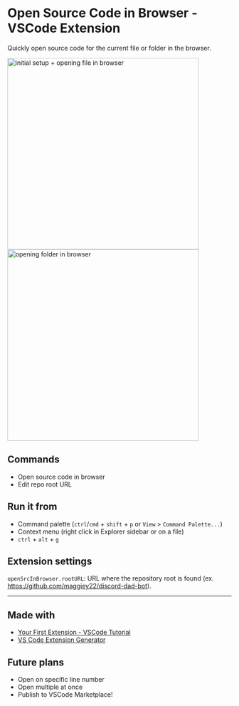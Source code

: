 # Open Source Code in Browser - VSCode Extension

Quickly open source code for the current file or folder in the browser.

<img src="https://github.com/maggiey22/vscode-openSrcInBrowser/blob/main/pics/1.gif" height=430
  title="initial setup + opening file in browser">
<img src="https://github.com/maggiey22/vscode-openSrcInBrowser/blob/main/pics/2.gif" height=430
  title="opening folder in browser">

## Commands

* Open source code in browser
* Edit repo root URL

## Run it from

* Command palette (`ctrl`/`cmd` + `shift` + `p` or `View` > `Command Palette...`)
* Context menu (right click in Explorer sidebar or on a file)
* `ctrl` + `alt` + `g`

## Extension settings

`openSrcInBrowser.rootURL`: URL where the repository root is found (ex. https://github.com/maggiey22/discord-dad-bot).

-----------------------------------------------------------------------------------------------------------

## Made with

* [Your First Extension - VSCode Tutorial](https://code.visualstudio.com/api/get-started/your-first-extension)
* [VS Code Extension Generator](https://www.npmjs.com/package/generator-code)

## Future plans

* Open on specific line number
* Open multiple at once
* Publish to VSCode Marketplace!
